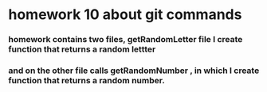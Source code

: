 # homework 10 about git commands 
### homework contains two files, getRandomLetter file I create function that returns  a random lettter 
### and on the other file calls  getRandomNumber , in which I create function that returns a random number. 
